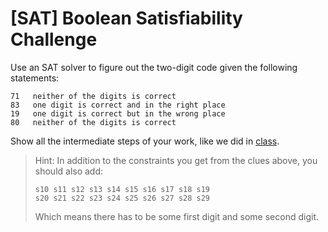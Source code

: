 # [SAT] Boolean Satisfiability Challenge

Use an SAT solver to figure out the two-digit code given the following statements:

```
71   neither of the digits is correct
83   one digit is correct and in the right place
19   one digit is correct but in the wrong place
80   neither of the digits is correct
```

Show all the intermediate steps of your work, like we did in [class](./class03.md).

> Hint:
> In addition to the constraints you get from the clues above, you should also add:
> ```
> s10 s11 s12 s13 s14 s15 s16 s17 s18 s19
> s20 s21 s22 s23 s24 s25 s26 s27 s28 s29
> ```
> Which means there has to be some first digit and some second digit.
> 
